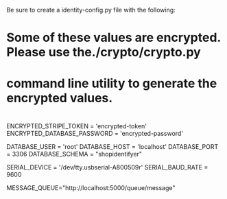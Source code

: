 Be sure to create a identity-config.py file with the following:

#
# Some of these values are encrypted.  Please use the./crypto/crypto.py
# command line utility to generate the encrypted values.
#

ENCRYPTED_STRIPE_TOKEN = 'encrypted-token'
ENCRYPTED_DATABASE_PASSWORD = 'encrypted-password'

DATABASE_USER = 'root'
DATABASE_HOST = 'localhost'
DATABASE_PORT = 3306
DATABASE_SCHEMA = "shopidentifyer"

SERIAL_DEVICE = '/dev/tty.usbserial-A800509r'
SERIAL_BAUD_RATE = 9600

MESSAGE_QUEUE="http://localhost:5000/queue/message"
